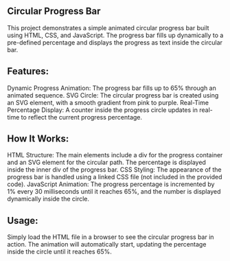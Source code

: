 ## Circular Progress Bar
This project demonstrates a simple animated circular progress bar built using HTML, CSS, and JavaScript.
The progress bar fills up dynamically to a pre-defined percentage and displays the progress as text inside the circular bar.

## Features:
Dynamic Progress Animation: The progress bar fills up to 65% through an animated sequence.
SVG Circle: The circular progress bar is created using an SVG element, with a smooth gradient from pink to purple.
Real-Time Percentage Display: A counter inside the progress circle updates in real-time to reflect the current progress percentage.

## How It Works:
HTML Structure: The main elements include a div for the progress container and an SVG element for the circular path. The percentage is displayed inside the inner div of the progress bar.
CSS Styling: The appearance of the progress bar is handled using a linked CSS file (not included in the provided code).
JavaScript Animation: The progress percentage is incremented by 1% every 30 milliseconds until it reaches 65%, and the number is displayed dynamically inside the circle.

## Usage:
Simply load the HTML file in a browser to see the circular progress bar in action. The animation will automatically start, updating the percentage inside the circle until it reaches 65%.
